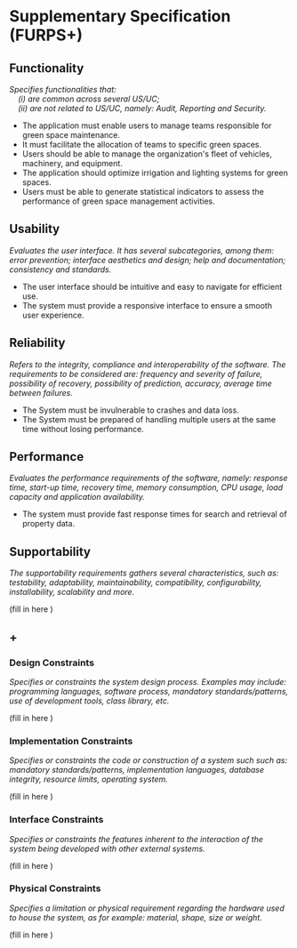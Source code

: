 # Supplementary Specification (FURPS+)

## Functionality

_Specifies functionalities that:  
&nbsp; &nbsp; (i) are common across several US/UC;  
&nbsp; &nbsp; (ii) are not related to US/UC, namely: Audit, Reporting and Security._
- The application must enable users to manage teams responsible for green space maintenance.
- It must facilitate the allocation of teams to specific green spaces.
- Users should be able to manage the organization's fleet of vehicles, machinery, and equipment.
- The application should optimize irrigation and lighting systems for green spaces.
- Users must be able to generate statistical indicators to assess the performance of green space management activities.
## Usability

_Evaluates the user interface. It has several subcategories,
among them: error prevention; interface aesthetics and design; help and
documentation; consistency and standards._

- The user interface should be intuitive and easy to navigate for efficient use.
- The system must provide a responsive interface to ensure a smooth user experience.

## Reliability

_Refers to the integrity, compliance and interoperability of the software. The requirements to be considered are: frequency and severity of failure, possibility of recovery, possibility of prediction, accuracy, average time between failures._

- The System must be invulnerable to crashes and data loss.
- The System must be prepared of handling multiple users at the same time without losing performance.

## Performance

_Evaluates the performance requirements of the software, namely: response time, start-up time, recovery time, memory consumption, CPU usage, load capacity and application availability._

- The system must provide fast response times for search and retrieval of property data.

## Supportability

_The supportability requirements gathers several characteristics, such as:
testability, adaptability, maintainability, compatibility,
configurability, installability, scalability and more._

(fill in here )

## +

### Design Constraints

_Specifies or constraints the system design process. Examples may include: programming languages, software process, mandatory standards/patterns, use of development tools, class library, etc._

(fill in here )

### Implementation Constraints

_Specifies or constraints the code or construction of a system such
such as: mandatory standards/patterns, implementation languages,
database integrity, resource limits, operating system._

(fill in here )

### Interface Constraints

_Specifies or constraints the features inherent to the interaction of the
system being developed with other external systems._

(fill in here )

### Physical Constraints

_Specifies a limitation or physical requirement regarding the hardware used to house the system, as for example: material, shape, size or weight._

(fill in here )